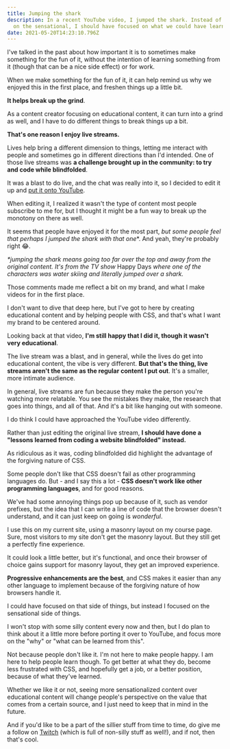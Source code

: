 ```yaml
---
title: Jumping the shark
description: In a recent YouTube video, I jumped the shark. Instead of focusing
  on the sensational, I should have focused on what we could have learned.
date: 2021-05-20T14:23:10.796Z
---
```

I've talked in the past about how important it is to sometimes make something for the fun of it, without the intention of learning something from it (though that can be a nice side effect) or for work.

When we make something for the fun of it, it can help remind us why we enjoyed this in the first place, and freshen things up a little bit.

**It helps break up the grind**.

As a content creator focusing on educational content, it can turn into a grind as well, and I have to do different things to break things up a bit.

**That's one reason I enjoy live streams.** 

Lives help bring a different dimension to things, letting me interact with people and sometimes go in different directions than I'd intended. One of those live streams was **a challenge brought up in the community: to try and code while blindfolded**.

It was a blast to do live, and the chat was really into it, so I decided to edit it up and [put it onto YouTube](https://youtu.be/NxNTarlOaBc). 

When editing it, I realized it wasn't the type of content most people subscribe to me for, but I thought it might be a fun way to break up the monotony on there as well.

It seems that people have enjoyed it for the most part, **but some people feel that perhaps I jumped the shark* with that one**. And yeah, they're probably right 😂.

*\*jumping the shark means going too far over the top and away from the original content. It's from the TV show* Happy Days *where one of the characters was water skiing and literally jumped over a shark.*

Those comments made me reflect a bit on my brand, and what I make videos for in the first place.

I don't want to dive that deep here, but I've got to here by creating educational content and by helping people with CSS, and that's what I want my brand to be centered around.

Looking back at that video, **I'm still happy that I did it, though it wasn't very educational**. 

The live stream was a blast, and in general, while the lives do get into educational content, the vibe is very different. **But that's the thing, live streams aren't the same as the regular content I put out**. It's a smaller, more intimate audience. 

In general, live streams are fun because they make the person you're watching more relatable. You see the mistakes they make, the research that goes into things, and all of that. And it's a bit like hanging out with someone. 

I do think I could have approached the YouTube video differently.

Rather than just editing the original live stream, **I should have done a "lessons learned from coding a website blindfolded" instead.** 

As ridiculous as it was, coding blindfolded did highlight the advantage of the forgiving nature of CSS.

Some people don't like that CSS doesn't fail as other programming languages do. But - and I say this a lot - **CSS doesn't work like other programming languages**, and for good reasons.

We've had some annoying things pop up because of it, such as vendor prefixes, but the idea that I can write a line of code that the browser doesn't understand, and it can just keep on going is *wonderful*.

I use this on my current site, using a masonry layout on my course page. Sure, most visitors to my site don't get the masonry layout. But they still get a perfectly fine experience. 

It could look a little better, but it's functional, and once their browser of choice gains support for masonry layout, they get an improved experience. 

**Progressive enhancements are the best**, and CSS makes it easier than any other language to implement because of the forgiving nature of how browsers handle it. 

I could have focused on that side of things, but instead I focused on the sensational side of things.

I won't stop with some silly content every now and then, but I do plan to think about it a little more before porting it over to YouTube, and focus more on the "why" or "what can be learned from this". 

Not because people don't like it. I'm not here to make people happy. I am here to help people learn though. To get better at what they do, become less frustrated with CSS, and hopefully get a job, or a better position, because of what they've learned. 

Whether we like it or not, seeing more sensationalized content over educational content will change people's perspective on the value that comes from a certain source, and I just need to keep that in mind in the future. 

And if you'd like to be a part of the sillier stuff from time to time, do give me a follow on [Twitch](twitch.tv/kevinpowellcss) (which is full of non-silly stuff as well!), and if not, then that's cool.